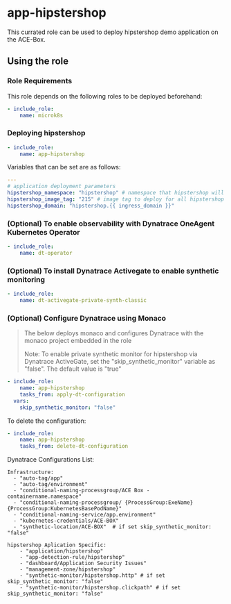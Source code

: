 # app-hipstershop

This currated role can be used to deploy hipstershop demo application on the ACE-Box.

## Using the role

### Role Requirements
This role depends on the following roles to be deployed beforehand:
```yaml
- include_role:
    name: microk8s

```
### Deploying hipstershop

```yaml
- include_role:
    name: app-hipstershop
```

Variables that can be set are as follows:

```yaml
---
# application deployment parameters
hipstershop_namespace: "hipstershop" # namespace that hipstershop will be deployed in
hipstershop_image_tag: "215" # image tag to deploy for all hipstershop images
hipstershop_domain: "hipstershop.{{ ingress_domain }}"

```
### (Optional) To enable observability with Dynatrace OneAgent Kubernetes Operator

```yaml
- include_role:
    name: dt-operator
```

### (Optional) To install Dynatrace Activegate to enable synthetic monitoring

```yaml
- include_role:
    name: dt-activegate-private-synth-classic
```

### (Optional) Configure Dynatrace using Monaco

> The below deploys monaco and configures Dynatrace with the monaco project embedded in the role
> 
> Note: To enable private synthetic monitor for hipstershop via Dynatrace ActiveGate, set the "skip_synthetic_monitor" variable as "false". The default value is "true"

```yaml
- include_role:
    name: app-hipstershop
    tasks_from: apply-dt-configuration
  vars:
    skip_synthetic_monitor: "false"
```

To delete the configuration:

```yaml
- include_role:
    name: app-hipstershop
    tasks_from: delete-dt-configuration
```

Dynatrace Configurations List:

    Infrastructure:
      - "auto-tag/app"
      - "auto-tag/environment"
      - "conditional-naming-processgroup/ACE Box - containername.namespace"
      - "conditional-naming-processgroup/ {ProcessGroup:ExeName} {ProcessGroup:KubernetesBasePodName}"
      - "conditional-naming-service/app.environment"
      - "kubernetes-credentials/ACE-BOX"
      - "synthetic-location/ACE-BOX"  # if set skip_synthetic_monitor: "false"
    
    hipstershop Aplication Specific:
        - "application/hipstershop"
        - "app-detection-rule/hipstershop"
        - "dashboard/Application Security Issues"
        - "management-zone/hipstershop"
        - "synthetic-monitor/hipstershop.http" # if set skip_synthetic_monitor: "false"
        - "synthetic-monitor/hipstershop.clickpath" # if set skip_synthetic_monitor: "false"
